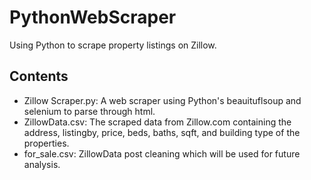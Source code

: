 # PythonWebScraper
Using Python to scrape property listings on Zillow. 

## Contents
* Zillow Scraper.py: A web scraper using Python's beauituflsoup and selenium to parse through html. 
* ZillowData.csv: The scraped data from Zillow.com containing the address, listingby, price, beds, baths, sqft, and building type of the properties. 
* for_sale.csv: ZillowData post cleaning which will be used for future analysis. 
